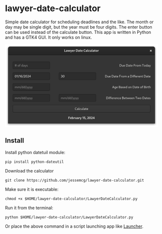 # lawyer-date-calculator
Simple date calculator for scheduling deadlines and the like. The month or day may be single digit, but the year must be four digits. The enter button can be used instead of the calculate button. This app is written in Python and has a GTK4 GUI. It only works on linux.

<img src="screenshot.png" width="650">

## Install

Install python datetuil module:

	pip install python-dateutil

Download the calculator

	git clone https://github.com/jessemcg/lawyer-date-calculator.git

Make sure it is executable:

	chmod +x $HOME/lawyer-date-calculator/LawyerDateCalculator.py
	
Run it from the terminal:

	python $HOME/lawyer-date-calculator/LawyerDateCalculator.py
	
Or place the above command in a script launching app like [Launcher](https://extensions.gnome.org/extension/5874/launcher/).   

